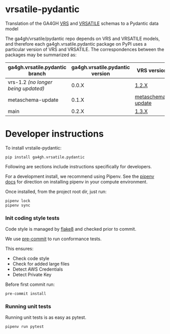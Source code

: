 # vrsatile-pydantic
Translation of the GA4GH [VRS](https://vrs.ga4gh.org/en/stable/) and [VRSATILE](https://vrsatile.readthedocs.io/en/latest/) schemas to a Pydantic data model

The ga4gh/vrsatile/pydantic repo depends on VRS and VRSATILE models, and therefore each ga4gh.vrsatile.pydantic package on PyPI uses a particular version of VRS and VRSATILE. The correspondences between the packages may be summarized as:

| ga4gh.vrsatile.pydantic branch | ga4gh.vrsatile.pydantic version | VRS version | VRSATILE version |
| ---- | --- | --- | --- |
| vrs-1.2 *(no longer being updated)* | 0.0.X | [1.2.X](https://github.com/ga4gh/vrs/tree/1.2) | [main](https://github.com/ga4gh/vrsatile/tree/main) |
| metaschema-update | 0.1.X | [metaschema-update](https://github.com/ga4gh/vrs/tree/metaschema-update) | [metaschema-update](https://github.com/ga4gh/vrsatile/tree/metaschema-update)
| main | 0.2.X | [1.3.X](https://github.com/ga4gh/vrs/tree/1.3) | [main](https://github.com/ga4gh/vrsatile/tree/main)

# Developer instructions

To install vrstaile-pydantic:
```commandline
pip install ga4gh.vrsatile.pydantic
```

Following are sections include instructions specifically for developers.

For a development install, we recommend using Pipenv. See the
[pipenv docs](https://pipenv-fork.readthedocs.io/en/latest/#install-pipenv-today)
for direction on installing pipenv in your compute environment.

Once installed, from the project root dir, just run:

```commandline
pipenv lock
pipenv sync
```

### Init coding style tests

Code style is managed by [flake8](https://github.com/PyCQA/flake8) and checked prior to commit.

We use [pre-commit](https://pre-commit.com/#usage) to run conformance tests.

This ensures:

* Check code style
* Check for added large files
* Detect AWS Credentials
* Detect Private Key

Before first commit run:

```commandline
pre-commit install
```


### Running unit tests

Running unit tests is as easy as pytest.

```commandline
pipenv run pytest
```
